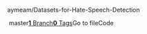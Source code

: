 aymeam/Datasets-for-Hate-Speech-Detection

    master[**1** Branch](/aymeam/Datasets-for-Hate-Speech-Detection/branches)[**0** Tags](/aymeam/Datasets-for-Hate-Speech-Detection/tags)Go to fileCode